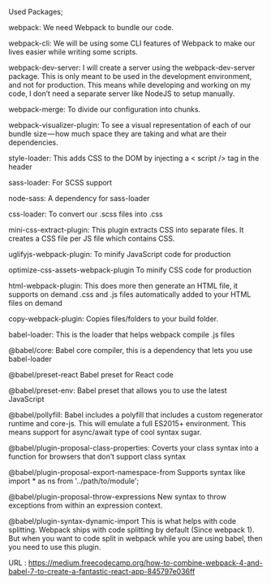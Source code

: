 Used Packages;

webpack: We need Webpack to bundle our code.

webpack-cli: We will be using some CLI features of Webpack to make our lives easier while writing some scripts.

webpack-dev-server: I will create a server using the webpack-dev-server package. This is only meant to be used in the development environment, and not for production. This means while developing and working on my code, I don’t need a separate server like NodeJS to setup manually.

webpack-merge: To divide our configuration into chunks.

webpack-visualizer-plugin: To see a visual representation of each of our bundle size — how much space they are taking and what are their dependencies.

style-loader: This adds CSS to the DOM by injecting a < script /> tag in the header

sass-loader: For SCSS support

node-sass: A dependency for sass-loader

css-loader: To convert our .scss files into .css

mini-css-extract-plugin: This plugin extracts CSS into separate files. It creates a CSS file per JS file which contains CSS.

uglifyjs-webpack-plugin: To minify JavaScript code for production

optimize-css-assets-webpack-plugin To minify CSS code for production

html-webpack-plugin: This does more then generate an HTML file, it supports on demand .css and .js files automatically added to your HTML files on demand

copy-webpack-plugin: Copies files/folders to your build folder.

babel-loader: This is the loader that helps webpack compile .js files

@babel/core: Babel core compiler, this is a dependency that lets you use babel-loader

@babel/preset-react Babel preset for React code

@babel/preset-env: Babel preset that allows you to use the latest JavaScript

@babel/pollyfill: Babel includes a polyfill that includes a custom regenerator runtime and core-js. This will emulate a full ES2015+ environment. This means support for async/await type of cool syntax sugar.

@babel/plugin-proposal-class-properties: Coverts your class syntax into a function for browsers that don’t support class syntax

@babel/plugin-proposal-export-namespace-from Supports syntax like import * as ns from '../path/to/module';

@babel/plugin-proposal-throw-expressions New syntax to throw exceptions from within an expression context.

@babel/plugin-syntax-dynamic-import This is what helps with code splitting. Webpack ships with code splitting by default (Since webpack 1). But when you want to code split in webpack while you are using babel, then you need to use this plugin.


URL : https://medium.freecodecamp.org/how-to-combine-webpack-4-and-babel-7-to-create-a-fantastic-react-app-845797e036ff

